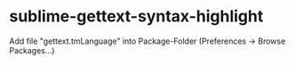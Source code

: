 # sublime-gettext-syntax-highlight

Add file "gettext.tmLanguage" into Package-Folder (Preferences -> Browse Packages...)
